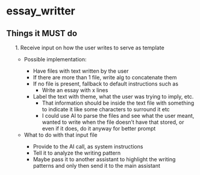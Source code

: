 # essay_writter

## Things it MUST do

<ol type="1">
1. Receive input on how the user writes to serve as template
      <ul>
        <li>Possible implementation:</li>
            <ul>
                <li>Have files with text written by the user</li>
                <li>If there are more than 1 file, write alg to concatenate them</li>
                <li>If no file is present, fallback to default instructions such as
                    <ul>
                        <li>Write an essay with x lines</li>
                    </ul>
                </li>
                <li>Label the text with theme, what the user was trying to imply, etc.
                    <ul>
                        <li>That information should be inside the text file with something to indicate it like some characters to surround it etc</li>
                        <li>I could use AI to parse the files and see what the user meant, wanted to write when the file doesn’t have that stored, or even if it does, do it anyway for better prompt</li>
                    </ul>
                </li>
            </ul>
        <li>What to do with that input file</li>
            <ul>
                <li>Provide to the AI call, as system instructions</li>
                <li>Tell it to analyze the writing pattern</li>
                <li>Maybe pass it to another assistant to highlight the writing patterns and only then send it to the main assistant</li>
            </ul>
      </ul>
  </ol>


